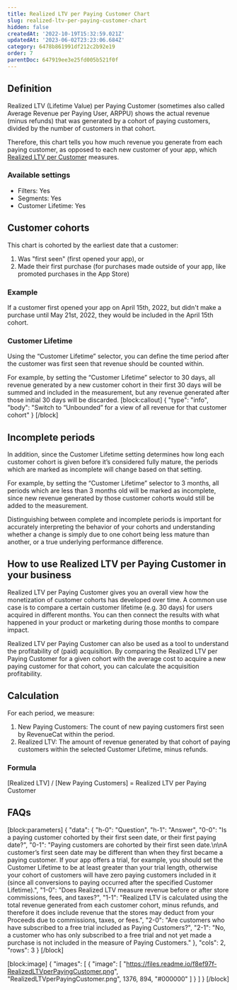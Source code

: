 ```yaml
---
title: Realized LTV per Paying Customer Chart
slug: realized-ltv-per-paying-customer-chart
hidden: false
createdAt: '2022-10-19T15:32:59.021Z'
updatedAt: '2023-06-02T23:23:06.684Z'
category: 6478b861991df212c2b92e19
order: 7
parentDoc: 647919ee3e25fd005b521f0f
---
```

## Definition
Realized LTV (Lifetime Value) per Paying Customer (sometimes also called Average Revenue per Paying User, ARPPU) shows the actual revenue (minus refunds) that was generated by a cohort of paying customers, divided by the number of customers in that cohort.

Therefore, this chart tells you how much revenue you generate from each paying customer, as opposed to each new customer of your app, which [Realized LTV per Customer](doc:realized-ltv-per-customer-chart) measures.

### Available settings

* Filters: Yes
* Segments: Yes
* Customer Lifetime: Yes

## Customer cohorts
This chart is cohorted by the earliest date that a customer:

1. Was "first seen" (first opened your app), or
2. Made their first purchase (for purchases made outside of your app, like promoted purchases in the App Store)

### Example
If a customer first opened your app on April 15th, 2022, but didn't make a purchase until May 21st, 2022, they would be included in the April 15th cohort.

### Customer Lifetime
Using the “Customer Lifetime” selector, you can define the time period after the customer was first seen that revenue should be counted within.

For example, by setting the “Customer Lifetime” selector to 30 days, all revenue generated by a new customer cohort in their first 30 days will be summed and included in the measurement, but any revenue generated after those initial 30 days will be discarded.
[block:callout]
{
  "type": "info",
  "body": "Switch to “Unbounded” for a view of all revenue for that customer cohort"
}
[/block]
## Incomplete periods
In addition, since the Customer Lifetime setting determines how long each customer cohort is given before it’s considered fully mature, the periods which are marked as incomplete will change based on that setting.

For example, by setting the “Customer Lifetime” selector to 3 months, all periods which are less than 3 months old will be marked as incomplete, since new revenue generated by those customer cohorts would still be added to the measurement.

Distinguishing between complete and incomplete periods is important for accurately interpreting the behavior of your cohorts and understanding whether a change is simply due to one cohort being less mature than another, or a true underlying performance difference.

## How to use Realized LTV per Paying Customer in your business
Realized LTV per Paying Customer gives you an overall view how the monetization of customer cohorts has developed over time. A common use case is to compare a certain customer lifetime (e.g. 30 days) for users acquired in different months. You can then connect the results with what happened in your product or marketing during those months to compare impact.

Realized LTV per Paying Customer can also be used as a tool to understand the profitability of (paid) acquisition. By comparing the Realized LTV per Paying Customer for a given cohort with the average cost to acquire a new paying customer for that cohort, you can calculate the acquisition profitability.

## Calculation
For each period, we measure:

1. New Paying Customers: The count of new paying customers first seen by RevenueCat within the period.
2. Realized LTV: The amount of revenue generated by that cohort of paying customers within the selected Customer Lifetime, minus refunds.

### Formula
[Realized LTV] / [New Paying Customers] = Realized LTV per Paying Customer

## FAQs
[block:parameters]
{
  "data": {
    "h-0": "Question",
    "h-1": "Answer",
    "0-0": "Is a paying customer cohorted by their first seen date, or their first paying date?",
    "0-1": "Paying customers are cohorted by their first seen date.\n\nA customer’s first seen date may be different than when they first became a paying customer. If your app offers a trial, for example, you should set the Customer Lifetime to be at least greater than your trial length, otherwise your cohort of customers will have zero paying customers included in it (since all conversions to paying occurred after the specified Customer Lifetime).",
    "1-0": "Does Realized LTV measure revenue before or after store commissions, fees, and taxes?",
    "1-1": "Realized LTV is calculated using the total revenue generated from each customer cohort, minus refunds, and therefore it does include revenue that the stores may deduct from your Proceeds due to commissions, taxes, or fees.",
    "2-0": "Are customers who have subscribed to a free trial included as Paying Customers?",
    "2-1": "No, a customer who has only subscribed to a free trial and not yet made a purchase is not included in the measure of Paying Customers."
  },
  "cols": 2,
  "rows": 3
}
[/block]

[block:image]
{
  "images": [
    {
      "image": [
        "https://files.readme.io/f8ef97f-RealizedLTVperPayingCustomer.png",
        "RealizedLTVperPayingCustomer.png",
        1376,
        894,
        "#000000"
      ]
    }
  ]
}
[/block]